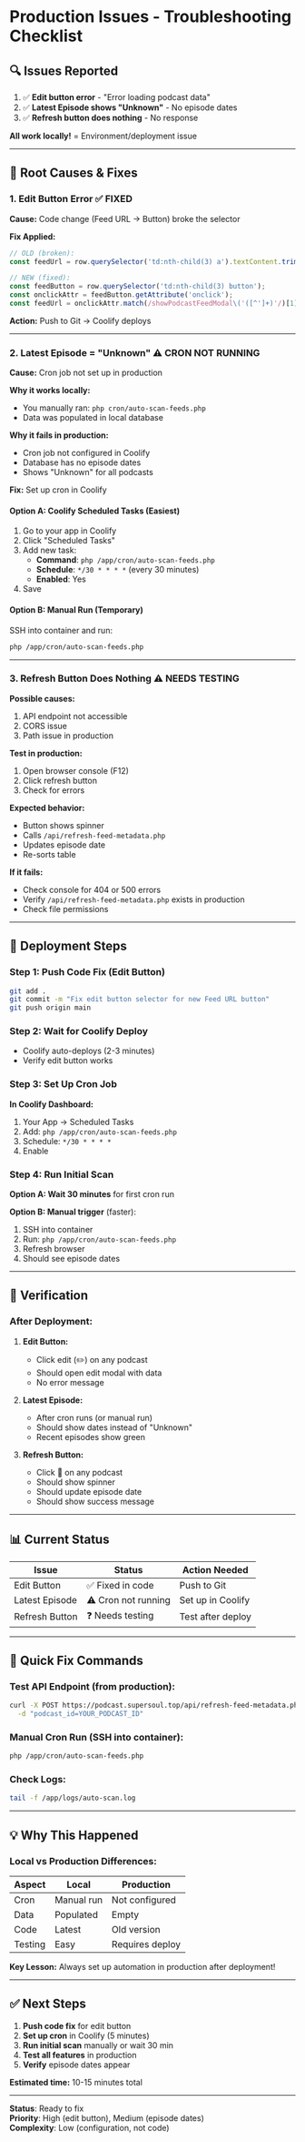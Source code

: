 # Production Issues - Troubleshooting Checklist

## 🔍 Issues Reported

1. ✅ **Edit button error** - "Error loading podcast data"
2. ✅ **Latest Episode shows "Unknown"** - No episode dates
3. ✅ **Refresh button does nothing** - No response

**All work locally!** = Environment/deployment issue

---

## 🎯 Root Causes & Fixes

### 1. Edit Button Error ✅ FIXED

**Cause:** Code change (Feed URL → Button) broke the selector

**Fix Applied:**
```javascript
// OLD (broken):
const feedUrl = row.querySelector('td:nth-child(3) a').textContent.trim();

// NEW (fixed):
const feedButton = row.querySelector('td:nth-child(3) button');
const onclickAttr = feedButton.getAttribute('onclick');
const feedUrl = onclickAttr.match(/showPodcastFeedModal\('([^']+)'/)[1];
```

**Action:** Push to Git → Coolify deploys

---

### 2. Latest Episode = "Unknown" ⚠️ CRON NOT RUNNING

**Cause:** Cron job not set up in production

**Why it works locally:**
- You manually ran: `php cron/auto-scan-feeds.php`
- Data was populated in local database

**Why it fails in production:**
- Cron job not configured in Coolify
- Database has no episode dates
- Shows "Unknown" for all podcasts

**Fix:** Set up cron in Coolify

#### Option A: Coolify Scheduled Tasks (Easiest)
1. Go to your app in Coolify
2. Click "Scheduled Tasks"
3. Add new task:
   - **Command**: `php /app/cron/auto-scan-feeds.php`
   - **Schedule**: `*/30 * * * *` (every 30 minutes)
   - **Enabled**: Yes
4. Save

#### Option B: Manual Run (Temporary)
SSH into container and run:
```bash
php /app/cron/auto-scan-feeds.php
```

---

### 3. Refresh Button Does Nothing ⚠️ NEEDS TESTING

**Possible causes:**
1. API endpoint not accessible
2. CORS issue
3. Path issue in production

**Test in production:**
1. Open browser console (F12)
2. Click refresh button
3. Check for errors

**Expected behavior:**
- Button shows spinner
- Calls `/api/refresh-feed-metadata.php`
- Updates episode date
- Re-sorts table

**If it fails:**
- Check console for 404 or 500 errors
- Verify `/api/refresh-feed-metadata.php` exists in production
- Check file permissions

---

## 🚀 Deployment Steps

### Step 1: Push Code Fix (Edit Button)
```bash
git add .
git commit -m "Fix edit button selector for new Feed URL button"
git push origin main
```

### Step 2: Wait for Coolify Deploy
- Coolify auto-deploys (2-3 minutes)
- Verify edit button works

### Step 3: Set Up Cron Job
**In Coolify Dashboard:**
1. Your App → Scheduled Tasks
2. Add: `php /app/cron/auto-scan-feeds.php`
3. Schedule: `*/30 * * * *`
4. Enable

### Step 4: Run Initial Scan
**Option A: Wait 30 minutes** for first cron run

**Option B: Manual trigger** (faster):
1. SSH into container
2. Run: `php /app/cron/auto-scan-feeds.php`
3. Refresh browser
4. Should see episode dates

---

## 🧪 Verification

### After Deployment:

1. **Edit Button:**
   - Click edit (✏️) on any podcast
   - Should open edit modal with data
   - No error message

2. **Latest Episode:**
   - After cron runs (or manual run)
   - Should show dates instead of "Unknown"
   - Recent episodes show green

3. **Refresh Button:**
   - Click 🔄 on any podcast
   - Should show spinner
   - Should update episode date
   - Should show success message

---

## 📊 Current Status

| Issue | Status | Action Needed |
|-------|--------|---------------|
| Edit Button | ✅ Fixed in code | Push to Git |
| Latest Episode | ⚠️ Cron not running | Set up in Coolify |
| Refresh Button | ❓ Needs testing | Test after deploy |

---

## 🔧 Quick Fix Commands

### Test API Endpoint (from production):
```bash
curl -X POST https://podcast.supersoul.top/api/refresh-feed-metadata.php \
  -d "podcast_id=YOUR_PODCAST_ID"
```

### Manual Cron Run (SSH into container):
```bash
php /app/cron/auto-scan-feeds.php
```

### Check Logs:
```bash
tail -f /app/logs/auto-scan.log
```

---

## 💡 Why This Happened

### Local vs Production Differences:

| Aspect | Local | Production |
|--------|-------|------------|
| Cron | Manual run | Not configured |
| Data | Populated | Empty |
| Code | Latest | Old version |
| Testing | Easy | Requires deploy |

**Key Lesson:** Always set up automation in production after deployment!

---

## ✅ Next Steps

1. **Push code fix** for edit button
2. **Set up cron** in Coolify (5 minutes)
3. **Run initial scan** manually or wait 30 min
4. **Test all features** in production
5. **Verify** episode dates appear

**Estimated time:** 10-15 minutes total

---

**Status**: Ready to fix  
**Priority**: High (edit button), Medium (episode dates)  
**Complexity**: Low (configuration, not code)
